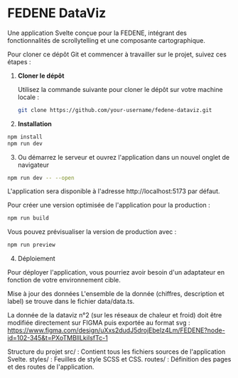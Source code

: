 # FEDENE DataViz

Une application Svelte conçue pour la FEDENE, intégrant des fonctionnalités de scrollytelling et une composante cartographique.

Pour cloner ce dépôt Git et commencer à travailler sur le projet, suivez ces étapes :

1. **Cloner le dépôt**

   Utilisez la commande suivante pour cloner le dépôt sur votre machine locale :

   ```bash
   git clone https://github.com/your-username/fedene-dataviz.git
   ```

2. **Installation**

```bash
npm install
npm run dev
```

3. Ou démarrez le serveur et ouvrez l'application dans un nouvel onglet de navigateur

```bash
npm run dev -- --open
```

L'application sera disponible à l'adresse http://localhost:5173 par défaut.

Pour créer une version optimisée de l'application pour la production :

```bash
npm run build
```

Vous pouvez prévisualiser la version de production avec :

```bash
npm run preview
```

4. Déploiement

Pour déployer l'application, vous pourriez avoir besoin d'un adaptateur en fonction de votre environnement cible.

Mise à jour des données
L'ensemble de la donnée (chiffres, description et label) se trouve dans le fichier data/data.ts. 

La donnée de la dataviz n°2 (sur les réseaux de chaleur et froid) doit être modifiée directement sur FIGMA puis exportée au format svg : https://www.figma.com/design/uXxs2dudJ5drojEbeIz4Lm/FEDENE?node-id=102-345&t=PXoTMBllLkiIsfTc-1

Structure du projet
src/ : Contient tous les fichiers sources de l'application Svelte.
styles/ : Feuilles de style SCSS et CSS.
routes/ : Définition des pages et des routes de l'application.

```

```
